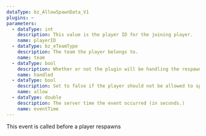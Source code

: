 ```yaml
---
dataType: bz_AllowSpawnData_V1
plugins: ~
parameters:
  - dataType: int
    description: This value is the player ID for the joining player.
    name: playerID
  - dataType: bz_eTeamType
    description: The team the player belongs to.
    name: team
  - dataType: bool
    description: Whether or not the plugin will be handling the respawn or not.
    name: handled
  - dataType: bool
    description: Set to false if the player should not be allowed to spawn.
    name: allow
  - dataType: double
    description: The server time the event occurred (in seconds.)
    name: eventTime
---
```


This event is called before a player respawns
